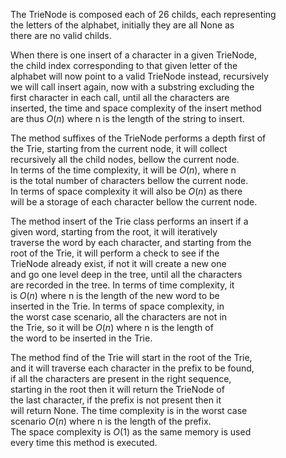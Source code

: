 <!--
Problem 5: Autocomplete with Tries

Provide an explanation for your answer, clearly organizing your thoughts into
concise and easy-to-understand language.

Focus on explaining the reasoning behind your decisions rather than giving a 
detailed description of the code. For instance, why did you choose a particular 
data structure? Additionally, discuss the efficiency of your solution in terms 
of time and space complexity. If necessary, you can support your explanation 
with code snippets or mathematical formulas. For guidance on how to write 
formulas in markdown, refer to https://docs.github.com/en/get-started/writing-on-github/working-with-advanced-formatting/writing-mathematical-expressions.
-->

The TrieNode is composed each of 26 childs, each representing  
the letters of the alphabet, initially they are all None as  
there are no valid childs.

When there is one insert of a character in a given TrieNode,  
the child index corresponding to that given letter of the  
alphabet will now point to a valid TrieNode instead, recursively  
we will call insert again, now with a substring excluding the  
first character in each call, until all the characters are  
inserted, the time and space complexity of the insert method  
are thus $O(n)$ where n is the length of the string to insert.

The method suffixes of the TrieNode performs a depth first of  
the Trie, starting from the current node, it will collect  
recursively all the child nodes, bellow the current node.  
In terms of the time complexity, it will be $O(n)$, where n  
is the total number of characters bellow the current node.  
In terms of space complexity it will also be $O(n)$ as there  
will be a storage of each character bellow the current node.  

The method insert of the Trie class performs an insert if a  
given word, starting from the root, it will iteratively  
traverse the word by each character, and starting from the  
root of the Trie, it will perform a check to see if the  
TrieNode already exist, if not it will create a new one  
and go one level deep in the tree, until all the characters  
are recorded in the tree. In terms of time complexity, it  
is $O(n)$ where n is the length of the new word to be  
inserted in the Trie. In terms of space complexity, in  
the worst case scenario, all the characters are not in  
the Trie, so it will be $O(n)$ where n is the length of  
the word to be inserted in the Trie.

The method find of the Trie will start in the root of the Trie,  
and it will traverse each character in the prefix to be found,  
if all the characters are present in the right sequence,  
starting in the root then it will return the TrieNode of  
the last character, if the prefix is not present then it  
will return None. The time complexity is in the worst case  
scenario $O(n)$ where n is the length of the prefix.  
The space complexity is $O(1)$ as the same memory is used  
every time this method is executed.
